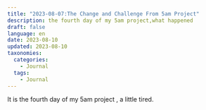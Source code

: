 ```yaml
---
title: "2023-08-07:The Change and Challenge From 5am Project"
description: the fourth day of my 5am project,what happened
draft: false
language: en
date: 2023-08-10
updated: 2023-08-10
taxonomies:
  categories:
    - Journal
  tags:
    - Journal
---
```

It is the fourth day of my 5am  project , a little tired. 
<!-- more -->
